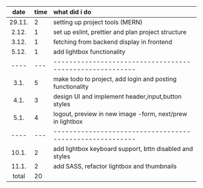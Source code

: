 |  date  | time | what did i do                                             |
| :----: | :--- | :-------------------------------------------------------- |
| 29.11. | 2    | setting up project tools (MERN)                           |
| 2.12.  | 1    | set up eslint, prettier and plan project structure        |
| 3.12.  | 1    | fetching from backend display in frontend                 |
| 5.12.  | 1    | add lightbox functionality                                |
|  ----  | ---  | --------------------------------------------------------  |
|  3.1.  | 5    | make todo to project, add login and posting functionality |
|  4.1.  | 3    | design UI and implement header,input,button styles        |
|  5.1.  | 4    | logout, preview in new image -form, next/prew in lightbox |
|  ----  | ---  | --------------------------------------------------------  |
| 10.1.  | 2    | add lightbox keyboard support, bttn disabled and styles   |
| 11.1.  | 2    | add SASS, refactor lightbox and thumbnails                |
| total  | 20   |                                                           |
